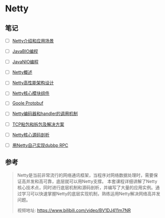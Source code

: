# Netty

## 笔记

- [ ] [Netty介绍和应用场景](学相伴学习笔记/尚硅谷-韩顺平-Netty网络通讯框架/01-Netty介绍和应用场景.md)
- [ ] [JavaBIO编程](学相伴学习笔记/尚硅谷-韩顺平-Netty网络通讯框架/02-JavaBIO编程.md)
- [ ] [JavaNIO编程](学相伴学习笔记/尚硅谷-韩顺平-Netty网络通讯框架/03-JavaNIO编程.md)
- [ ] [Netty概述](学相伴学习笔记/尚硅谷-韩顺平-Netty网络通讯框架/04-Netty概述.md)
- [ ] [Netty高性能架构设计](学相伴学习笔记/尚硅谷-韩顺平-Netty网络通讯框架/05-Netty高性能架构设计.md)
- [ ] [Netty核心模块组件](学相伴学习笔记/尚硅谷-韩顺平-Netty网络通讯框架/06-Netty核心模块组件.md)
- [ ] [Goole Protobuf](学相伴学习笔记/尚硅谷-韩顺平-Netty网络通讯框架/07-Google-Protobuf.md)
- [ ] [Netty编码器和handler的调用机制](学相伴学习笔记/尚硅谷-韩顺平-Netty网络通讯框架/08-Netty编码器和handler的调用机制.md)
- [ ] [TCP粘包和拆包及解决方案](学相伴学习笔记/尚硅谷-韩顺平-Netty网络通讯框架/09-TCP粘包和拆包及解决方案.md)
- [ ] [Netty核心源码剖析](学相伴学习笔记/尚硅谷-韩顺平-Netty网络通讯框架/10-Netty核心源码剖析.md)
- [ ] [用Netty自己实现dubbp RPC](学相伴学习笔记/尚硅谷-韩顺平-Netty网络通讯框架/11-用Netty自己实现dubbp-RPC.md)







## 参考

> Netty是当前非常流行的网络通讯框架，当程序对网络数据处理时，需要保证高并发和高可靠，底层就可以用Netty支撑。 本套课程详细讲解了Netty核心技术点，同时进行底层机制和源码剖析，并编写了大量的应用实例。通过学习可以快速掌握Netty的底层实现机制，熟练运用Netty解决网络高并发问题。
>
> 视频地址: https://www.bilibili.com/video/BV1DJ411m7NR